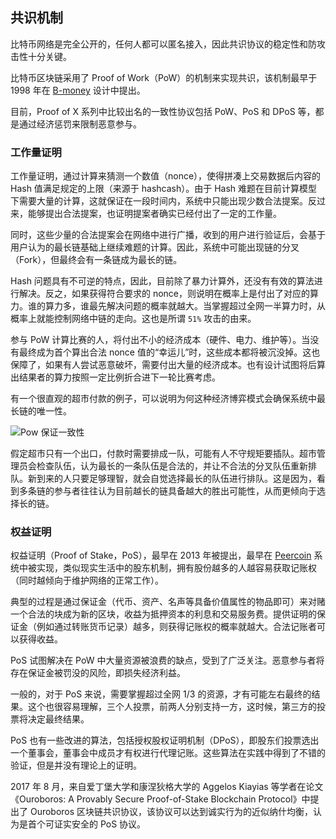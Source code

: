 ## 共识机制

比特币网络是完全公开的，任何人都可以匿名接入，因此共识协议的稳定性和防攻击性十分关键。

比特币区块链采用了 Proof of Work（PoW）的机制来实现共识，该机制最早于 1998 年在 [B-money](http://www.weidai.com/bmoney.txt) 设计中提出。

目前，Proof of X 系列中比较出名的一致性协议包括 PoW、PoS 和 DPoS 等，都是通过经济惩罚来限制恶意参与。

### 工作量证明

工作量证明，通过计算来猜测一个数值（nonce），使得拼凑上交易数据后内容的 Hash 值满足规定的上限（来源于 hashcash）。由于 Hash 难题在目前计算模型下需要大量的计算，这就保证在一段时间内，系统中只能出现少数合法提案。反过来，能够提出合法提案，也证明提案者确实已经付出了一定的工作量。

同时，这些少量的合法提案会在网络中进行广播，收到的用户进行验证后，会基于用户认为的最长链基础上继续难题的计算。因此，系统中可能出现链的分叉（Fork），但最终会有一条链成为最长的链。

Hash 问题具有不可逆的特点，因此，目前除了暴力计算外，还没有有效的算法进行解决。反之，如果获得符合要求的 nonce，则说明在概率上是付出了对应的算力。谁的算力多，谁最先解决问题的概率就越大。当掌握超过全网一半算力时，从概率上就能控制网络中链的走向。这也是所谓 `51%` 攻击的由来。

参与 PoW 计算比赛的人，将付出不小的经济成本（硬件、电力、维护等）。当没有最终成为首个算出合法 nonce 值的“幸运儿”时，这些成本都将被沉没掉。这也保障了，如果有人尝试恶意破坏，需要付出大量的经济成本。也有设计试图将后算出结果者的算力按照一定比例折合进下一轮比赛考虑。

有一个很直观的超市付款的例子，可以说明为何这种经济博弈模式会确保系统中最长链的唯一性。

![Pow 保证一致性](http://static.uv-w.com/blockchain_guide/images/pow.png)

假定超市只有一个出口，付款时需要排成一队，可能有人不守规矩要插队。超市管理员会检查队伍，认为最长的一条队伍是合法的，并让不合法的分叉队伍重新排队。新到来的人只要足够理智，就会自觉选择最长的队伍进行排队。这是因为，看到多条链的参与者往往认为目前越长的链具备越大的胜出可能性，从而更倾向于选择长的链。

### 权益证明

权益证明（Proof of Stake，PoS），最早在 2013 年被提出，最早在 [Peercoin]() 系统中被实现，类似现实生活中的股东机制，拥有股份越多的人越容易获取记账权（同时越倾向于维护网络的正常工作）。

典型的过程是通过保证金（代币、资产、名声等具备价值属性的物品即可）来对赌一个合法的块成为新的区块，收益为抵押资本的利息和交易服务费。提供证明的保证金（例如通过转账货币记录）越多，则获得记账权的概率就越大。合法记账者可以获得收益。

PoS 试图解决在 PoW 中大量资源被浪费的缺点，受到了广泛关注。恶意参与者将存在保证金被罚没的风险，即损失经济利益。

一般的，对于 PoS 来说，需要掌握超过全网 1/3 的资源，才有可能左右最终的结果。这个也很容易理解，三个人投票，前两人分别支持一方，这时候，第三方的投票将决定最终结果。

PoS 也有一些改进的算法，包括授权股权证明机制（DPoS），即股东们投票选出一个董事会，董事会中成员才有权进行代理记账。这些算法在实践中得到了不错的验证，但是并没有理论上的证明。

2017 年 8 月，来自爱丁堡大学和康涅狄格大学的 Aggelos Kiayias 等学者在论文《Ouroboros: A Provably Secure Proof-of-Stake Blockchain Protocol》中提出了 Ouroboros 区块链共识协议，该协议可以达到诚实行为的近似纳什均衡，认为是首个可证实安全的 PoS 协议。


